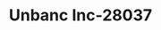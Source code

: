 ---
f_zip-code: 40160
f_state-code: KY
title: Unbanc Inc-28037
f_phone: 270-352-2797
f_city-only: Radcliff
f_address: 955 N Wilson Rd Ste C Radcliff
f_location-unique-id: '28037'
slug: unbanc-inc-28037
updated-on: '2024-05-30T13:46:58.046Z'
created-on: '2024-05-30T13:36:59.803Z'
published-on: '2024-05-30T13:54:32.469Z'
f_city-state: cms/city/radcliff-ky.md
f_company: cms/company/unbanc-inc.md
f_state: cms/state/kentucky.md
layout: '[payday-loan].html'
tags: payday-loan
---